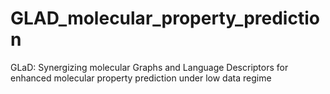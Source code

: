 # GLAD_molecular_property_prediction
GLaD: Synergizing molecular Graphs and Language Descriptors for enhanced molecular property prediction under low data regime
